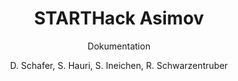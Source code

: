 ---
title: STARTHack Asimov
subtitle: Dokumentation
author: D. Schafer, S. Hauri, S. Ineichen, R. Schwarzentruber
---
